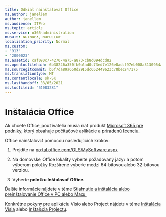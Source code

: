 ```yaml
---
title: Odkiaľ nainštalovať Office
ms.author: janellem
author: janellem
ms.audience: ITPro
ms.topic: article
ms.service: o365-administration
ROBOTS: NOINDEX, NOFOLLOW
localization_priority: Normal
ms.custom:
- "913"
- "2000023"
ms.assetid: caf090c7-4270-4a75-a873-cb8d094dcd82
ms.openlocfilehash: 6b38246a350fb0a2ad0c73ed7e126e8addf97eb008a3130954a2c01ecc8f4eaf
ms.sourcegitcommit: b5f7da89a650d2915dc652449623c78be6247175
ms.translationtype: MT
ms.contentlocale: sk-SK
ms.lasthandoff: 08/05/2021
ms.locfileid: "54083281"
---
```

# <a name="install-office"></a>Inštalácia Office

Ak chcete Office, používatelia musia mať produkt [Microsoft 365 pre podniky,](https://support.office.com/article/f8ab5e25-bf3f-4a47-b264-174b1ee925fd?wt.mc_id=Alchemy_ClientDIA) ktorý obsahuje počítačové aplikácie a [priradenú licenciu.](https://docs.microsoft.com/microsoft-365/admin/add-users/add-users)
  
Office nainštalovať pomocou nasledujúcich krokov:
  
1. Prejdite na [portal.office.com/OLS/MySoftware.aspx](https://portal.office.com/OLS/MySoftware.aspx)

2. Na domovskej Office lokality vyberte požadovaný jazyk a  potom výberom položky Rozšírené vyberte medzi 64-bitovou alebo 32-bitovou verziou.

3. Vyberte **položku Inštalovať Office.**

Ďalšie informácie nájdete v téme [Stiahnutie a inštalácia alebo preinštalovanie Office v PC alebo Macu.](https://support.office.com/article/4414eaaf-0478-48be-9c42-23adc4716658?wt.mc_id=Alchemy_ClientDIA)
  
Konkrétne pokyny pre aplikáciu Visio alebo Project nájdete v téme [Inštalácia Visia](https://support.office.com/article/f98f21e3-aa02-4827-9167-ddab5b025710) alebo [Inštalácia Projectu](https://support.office.com/article/7059249b-d9fe-4d61-ab96-5c5bf435f281).
